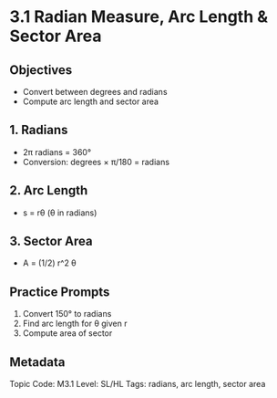 # 3.1 Radian Measure, Arc Length & Sector Area

## Objectives
- Convert between degrees and radians
- Compute arc length and sector area

## 1. Radians
- 2π radians = 360°
- Conversion: degrees × π/180 = radians

## 2. Arc Length
- s = rθ (θ in radians)

## 3. Sector Area
- A = (1/2) r^2 θ

## Practice Prompts
1. Convert 150° to radians
2. Find arc length for θ given r
3. Compute area of sector

## Metadata
Topic Code: M3.1
Level: SL/HL
Tags: radians, arc length, sector area

